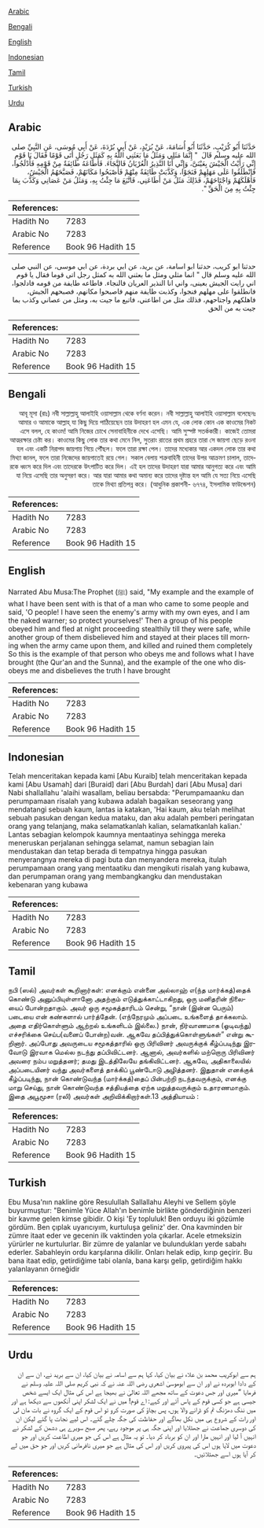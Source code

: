 [Arabic](#arabic)

[Bengali](#bengali)

[English](#english)

[Indonesian](#indonesian)

[Tamil](#tamil)

[Turkish](#turkish)

[Urdu](#urdu)

## Arabic


<div dir="rtl" lang="ar" style={{fontSize:'larger',backgroundColor:'#f8f9fa',padding:20}}>
حَدَّثَنَا أَبُو كُرَيْبٍ، حَدَّثَنَا أَبُو أُسَامَةَ، عَنْ بُرَيْدٍ، عَنْ أَبِي بُرْدَةَ، عَنْ أَبِي مُوسَى، عَنِ النَّبِيِّ صلى الله عليه وسلم قَالَ ‏ "‏ إِنَّمَا مَثَلِي وَمَثَلُ مَا بَعَثَنِي اللَّهُ بِهِ كَمَثَلِ رَجُلٍ أَتَى قَوْمًا فَقَالَ يَا قَوْمِ إِنِّي رَأَيْتُ الْجَيْشَ بِعَيْنَىَّ، وَإِنِّي أَنَا النَّذِيرُ الْعُرْيَانُ فَالنَّجَاءَ‏.‏ فَأَطَاعَهُ طَائِفَةٌ مِنْ قَوْمِهِ فَأَدْلَجُوا، فَانْطَلَقُوا عَلَى مَهَلِهِمْ فَنَجَوْا، وَكَذَّبَتْ طَائِفَةٌ مِنْهُمْ فَأَصْبَحُوا مَكَانَهُمْ، فَصَبَّحَهُمُ الْجَيْشُ، فَأَهْلَكَهُمْ وَاجْتَاحَهُمْ، فَذَلِكَ مَثَلُ مَنْ أَطَاعَنِي، فَاتَّبَعَ مَا جِئْتُ بِهِ، وَمَثَلُ مَنْ عَصَانِي وَكَذَّبَ بِمَا جِئْتُ بِهِ مِنَ الْحَقِّ ‏"‏‏.‏
</div>
<div style={{backgroundColor:'#f8f9fa',padding:20, marginBottom: 10}}><table> <thead> <tr> <th>References:</th> <th></th> </tr> </thead> <tbody><tr><td>Hadith No</td><td>7283</td></tr><tr><td>Arabic No</td><td>7283</td></tr><tr><td>Reference</td><td>Book 96 Hadith 15</td></tr></tbody></table></div>


<div dir="rtl" lang="ar" style={{fontSize:'larger',backgroundColor:'#f8f9fa',padding:20}}>
حدثنا ابو كريب، حدثنا ابو اسامة، عن بريد، عن ابي بردة، عن ابي موسى، عن النبي صلى الله عليه وسلم قال " انما مثلي ومثل ما بعثني الله به كمثل رجل اتى قوما فقال يا قوم اني رايت الجيش بعينى، واني انا النذير العريان فالنجاء. فاطاعه طايفة من قومه فادلجوا، فانطلقوا على مهلهم فنجوا، وكذبت طايفة منهم فاصبحوا مكانهم، فصبحهم الجيش، فاهلكهم واجتاحهم، فذلك مثل من اطاعني، فاتبع ما جيت به، ومثل من عصاني وكذب بما جيت به من الحق
</div>
<div style={{backgroundColor:'#f8f9fa',padding:20, marginBottom: 10}}><table> <thead> <tr> <th>References:</th> <th></th> </tr> </thead> <tbody><tr><td>Hadith No</td><td>7283</td></tr><tr><td>Arabic No</td><td>7283</td></tr><tr><td>Reference</td><td>Book 96 Hadith 15</td></tr></tbody></table></div>

## Bengali


<div dir="rtl" lang="bn" style={{fontSize:'larger',backgroundColor:'#f8f9fa',padding:20}}>
আবূ মূসা (রাঃ) নবী সাল্লাল্লাহু আলাইহি ওয়াসাল্লাম থেকে বর্ণনা করেন। নবী সাল্লাল্লাহু আলাইহি ওয়াসাল্লাম বলেছেনঃ আমার ও আমাকে আল্লাহ্ যা কিছু দিয়ে পাঠিয়েছেন তার উদাহরণ হল এমন যে, এক লোক কোন এক কাওমের নিকট এসে বলল, হে কাওম! আমি নিজের চোখে সেনাবাহিনীকে দেখে এসেছি। আমি সুস্পষ্ট সতর্ককারী। কাজেই তোমরা আত্মরক্ষার চেষ্টা কর। কাওমের কিছু লোক তার কথা মেনে নিল, সুতরাং রাতের প্রথম প্রহরে তারা সে জায়গা ছেড়ে রওনা হল এবং একটি নিরাপদ জায়গায় গিয়ে পৌঁছল। ফলে তারা রক্ষা পেল। তাদের মধ্যেকার আর একদল লোক তার কথা মিথ্যা জানল, ফলে তারা নিজেদের জায়গাতেই রয়ে গেল। সকাল বেলায় শত্রুবাহিনী তাদের উপর আক্রমণ চালাল, তাদেরকে ধ্বংস করে দিল এবং তাদেরকে উৎপাটিত করে দিল। এই হল তাদের উদাহরণ যারা আমার আনুগত্য করে এবং আমি যা নিয়ে এসেছি তার অনুসরণ করে। আর যারা আমার কথা অমান্য করে তাদের দৃষ্টান্ত হল আমি যে সত্য নিয়ে এসেছি তাকে মিথ্যা প্রতিপন্ন করে। (আধুনিক প্রকাশনী- ৬৭৭৪, ইসলামিক ফাউন্ডেশন)
</div>
<div style={{backgroundColor:'#f8f9fa',padding:20, marginBottom: 10}}><table> <thead> <tr> <th>References:</th> <th></th> </tr> </thead> <tbody><tr><td>Hadith No</td><td>7283</td></tr><tr><td>Arabic No</td><td>7283</td></tr><tr><td>Reference</td><td>Book 96 Hadith 15</td></tr></tbody></table></div>

## English


<div dir="ltr" lang="en" style={{fontSize:'larger',backgroundColor:'#f8f9fa',padding:20}}>
Narrated Abu Musa:The Prophet (ﷺ) said, "My example and the example of what I have been sent with is that of a man who came to some people and said, 'O people! I have seen the enemy's army with my own eyes, and I am the naked warner; so protect yourselves!' Then a group of his people obeyed him and fled at night proceeding stealthily till they were safe, while another group of them disbelieved him and stayed at their places till morning when the army came upon them, and killed and ruined them completely So this is the example of that person who obeys me and follows what I have brought (the Qur'an and the Sunna), and the example of the one who disobeys me and disbelieves the truth I have brought
</div>
<div style={{backgroundColor:'#f8f9fa',padding:20, marginBottom: 10}}><table> <thead> <tr> <th>References:</th> <th></th> </tr> </thead> <tbody><tr><td>Hadith No</td><td>7283</td></tr><tr><td>Arabic No</td><td>7283</td></tr><tr><td>Reference</td><td>Book 96 Hadith 15</td></tr></tbody></table></div>

## Indonesian


<div dir="ltr" lang="id" style={{fontSize:'larger',backgroundColor:'#f8f9fa',padding:20}}>
Telah menceritakan kepada kami [Abu Kuraib] telah menceritakan kepada kami [Abu Usamah] dari [Buraid] dari [Abu Burdah] dari [Abu Musa] dari Nabi shallallahu 'alaihi wasallam, beliau bersabda: "Perumpamaanku dan perumpamaan risalah yang kubawa adalah bagaikan seseorang yang mendatangi sebuah kaum, lantas ia katakan, 'Hai kaum, aku telah melihat sebuah pasukan dengan kedua mataku, dan aku adalah pemberi peringatan orang yang telanjang, maka selamatkanlah kalian, selamatkanlah kalian.' Lantas sebagian kelompok kaumnya mentaatinya sehingga mereka meneruskan perjalanan sehingga selamat, namun sebagian lain mendustakan dan tetap berada di tempatnya hingga pasukan menyerangnya mereka di pagi buta dan menyandera mereka, itulah perumpamaan orang yang mentaatiku dan mengikuti risalah yang kubawa, dan perumpaman orang yang membangkangku dan mendustakan kebenaran yang kubawa
</div>
<div style={{backgroundColor:'#f8f9fa',padding:20, marginBottom: 10}}><table> <thead> <tr> <th>References:</th> <th></th> </tr> </thead> <tbody><tr><td>Hadith No</td><td>7283</td></tr><tr><td>Arabic No</td><td>7283</td></tr><tr><td>Reference</td><td>Book 96 Hadith 15</td></tr></tbody></table></div>

## Tamil


<div dir="ltr" lang="ta" style={{fontSize:'larger',backgroundColor:'#f8f9fa',padding:20}}>
நபி (ஸல்) அவர்கள் கூறினார்கள்: எனக்கும் என்னை அல்லாஹ் எ(ந்த மார்க்கத்)தைக் கொண்டு அனுப்பியுள்ளானோ அதற்கும் எடுத்துக்காட்டாகிறது, ஒரு மனிதரின் நிலையைப் போன்றதாகும். அவர் ஒரு சமூகத்தாரிடம் சென்று, “நான் (இன்ன பெரும்) படையை என் கண்களால் பார்த்தேன். (எந்நேரமும் அப்படை உங்களைத் தாக்கலாம். அதை எதிர்கொள்ளும் ஆற்றல் உங்களிடம் இல்லை.) நான், நிர்வாணமாக (ஓடிவந்து) எச்சரிக்கை செய்ப(வனைப் போன்ற)வன். ஆகவே தப்பித்துக்கொள்ளுங்கள்” என்று கூறினார். அப்போது அவருடைய சமூகத்தாரில் ஒரு பிரிவினர் அவருக்குக் கீழ்ப்படிந்து இரவோடு இரவாக மெல்ல நடந்து தப்பிவிட்டனர். ஆனால், அவர்களில் மற்றொரு பிரிவினர் அவரை நம்ப மறுத்தனர்; தமது இடத்திலேயே தங்கிவிட்டனர். ஆகவே, அதிகாலையில் அப்படையினர் வந்து அவர்களைத் தாக்கிப் பூண்டோடு அழித்தனர். இதுதான் எனக்குக் கீழ்ப்படிந்து, நான் கொண்டுவந்த (மார்க்கத்)தைப் பின்பற்றி நடந்தவருக்கும், எனக்கு மாறு செய்து, நான் கொண்டுவந்த சத்தியத்தை ஏற்க மறுத்தவருக்கும் உதாரணமாகும். இதை அபூமூசா (ரலி) அவர்கள் அறிவிக்கிறார்கள்.13 அத்தியாயம் :
</div>
<div style={{backgroundColor:'#f8f9fa',padding:20, marginBottom: 10}}><table> <thead> <tr> <th>References:</th> <th></th> </tr> </thead> <tbody><tr><td>Hadith No</td><td>7283</td></tr><tr><td>Arabic No</td><td>7283</td></tr><tr><td>Reference</td><td>Book 96 Hadith 15</td></tr></tbody></table></div>

## Turkish


<div dir="ltr" lang="tr" style={{fontSize:'larger',backgroundColor:'#f8f9fa',padding:20}}>
Ebu Musa'nın nakline göre Resulullah Sallallahu Aleyhi ve Sellem şöyle buyurmuştur: "Benimle Yüce Allah'ın benimle birlikte gönderdiğinin benzeri bir kavme gelen kimse gibidir. O kişi 'Ey topluluk! Ben orduyu iki gözümle gördüm. Ben çıplak uyarıcıyım, kurtuluşa geliniz' der. Ona kavminden bir zümre itaat eder ve gecenin ilk vaktinden yola çıkarlar. Acele etmeksizin yürürler ne kurtulurlar. Bir zümre de yalanlar ve bulundukları yerde sabahı ederler. Sabahleyin ordu karşılarına dikilir. Onları helak edip, kırıp geçirir. Bu bana itaat edip, getirdiğime tabi olanla, bana karşı gelip, getirdiğim hakkı yalanlayanın örneğidir
</div>
<div style={{backgroundColor:'#f8f9fa',padding:20, marginBottom: 10}}><table> <thead> <tr> <th>References:</th> <th></th> </tr> </thead> <tbody><tr><td>Hadith No</td><td>7283</td></tr><tr><td>Arabic No</td><td>7283</td></tr><tr><td>Reference</td><td>Book 96 Hadith 15</td></tr></tbody></table></div>

## Urdu


<div dir="rtl" lang="ur" style={{fontSize:'larger',backgroundColor:'#f8f9fa',padding:20}}>
ہم سے ابوکریب محمد بن علاء نے بیان کیا، کہا ہم سے اسامہ نے بیان کیا، ان سے برید نے، ان سے ان کے دادا ابوبردہ نے اور ان سے ابوموسیٰ اشعری رضی اللہ عنہ نے کہ نبی کریم صلی اللہ علیہ وسلم نے فرمایا ”میری اور جس دعوت کے ساتھ مجھے اللہ تعالیٰ نے بھیجا ہے اس کی مثال ایک ایسے شخص جیسی ہے جو کسی قوم کے پاس آئے اور کہے: اے قوم! میں نے ایک لشکر اپنی آنکھوں سے دیکھا ہے اور میں ننگ دھڑنگ تم کو ڈرانے والا ہوں، پس بچاؤ کی صورت کرو تو اس قوم کے ایک گروہ نے بات مان لی اور رات کے شروع ہی میں نکل بھاگے اور حفاظت کی جگہ چلے گئے۔ اس لیے نجات پا گئے لیکن ان کی دوسری جماعت نے جھٹلایا اور اپنی جگہ ہی پر موجود رہے، پھر صبح سویرے ہی دشمن کے لشکر نے انہیں آ لیا اور انہیں مارا اور ان کو برباد کر دیا۔ تو یہ مثال ہے اس کی جو میری اطاعت کریں اور جو دعوت میں لایا ہوں اس کی پیروی کریں اور اس کی مثال ہے جو میری نافرمانی کریں اور جو حق میں لے کر آیا ہوں اسے جھٹلائیں۔
</div>
<div style={{backgroundColor:'#f8f9fa',padding:20, marginBottom: 10}}><table> <thead> <tr> <th>References:</th> <th></th> </tr> </thead> <tbody><tr><td>Hadith No</td><td>7283</td></tr><tr><td>Arabic No</td><td>7283</td></tr><tr><td>Reference</td><td>Book 96 Hadith 15</td></tr></tbody></table></div>